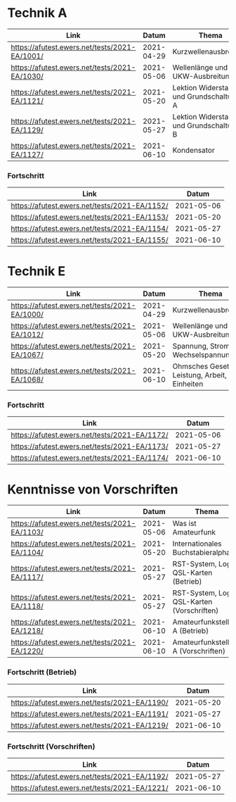 # Technik A

| Link                                          | Datum      | Thema                                     |
| --------------------------------------------- | ---------- | ----------------------------------------- |
| https://afutest.ewers.net/tests/2021-EA/1001/ | 2021-04-29 | Kurzwellenausbreitung                     |
| https://afutest.ewers.net/tests/2021-EA/1030/ | 2021-05-06 | Wellenlänge und UKW-Ausbreitung           |
| https://afutest.ewers.net/tests/2021-EA/1121/ | 2021-05-20 | Lektion Widerstand und Grundschaltungen A |
| https://afutest.ewers.net/tests/2021-EA/1129/ | 2021-05-27 | Lektion Widerstand und Grundschaltungen B |
| https://afutest.ewers.net/tests/2021-EA/1127/ | 2021-06-10 | Kondensator                               |

### Fortschritt

| Link                                          | Datum      |
| --------------------------------------------- | ---------- |
| https://afutest.ewers.net/tests/2021-EA/1152/ | 2021-05-06 |
| https://afutest.ewers.net/tests/2021-EA/1153/ | 2021-05-20 |
| https://afutest.ewers.net/tests/2021-EA/1154/ | 2021-05-27 |
| https://afutest.ewers.net/tests/2021-EA/1155/ | 2021-06-10 |

# Technik E

| Link                                          | Datum      | Thema                                           |
| --------------------------------------------- | ---------- | ----------------------------------------------- |
| https://afutest.ewers.net/tests/2021-EA/1000/ | 2021-04-29 | Kurzwellenausbreitung                           |
| https://afutest.ewers.net/tests/2021-EA/1012/ | 2021-05-06 | Wellenlänge und UKW-Ausbreitung                 |
| https://afutest.ewers.net/tests/2021-EA/1067/ | 2021-05-20 | Spannung, Strom, Wechselspannung                |
| https://afutest.ewers.net/tests/2021-EA/1068/ | 2021-06-10 | Ohmsches Gesetz, Leistung, Arbeit, SI-Einheiten |

### Fortschritt

| Link                                          | Datum      |
| --------------------------------------------- | ---------- |
| https://afutest.ewers.net/tests/2021-EA/1172/ | 2021-05-06 |
| https://afutest.ewers.net/tests/2021-EA/1173/ | 2021-05-27 |
| https://afutest.ewers.net/tests/2021-EA/1174/ | 2021-06-10 |

# Kenntnisse von Vorschriften

| Link                                          | Datum      | Thema                                      |
| --------------------------------------------- | ---------- | ------------------------------------------ |
| https://afutest.ewers.net/tests/2021-EA/1103/ | 2021-05-06 | Was ist Amateurfunk                        |
| https://afutest.ewers.net/tests/2021-EA/1104/ | 2021-05-20 | Internationales Buchstabieralphabet        |
| https://afutest.ewers.net/tests/2021-EA/1117/ | 2021-05-27 | RST-System, Log, QSL-Karten (Betrieb)      |
| https://afutest.ewers.net/tests/2021-EA/1118/ | 2021-05-27 | RST-System, Log, QSL-Karten (Vorschriften) |
| https://afutest.ewers.net/tests/2021-EA/1218/ | 2021-06-10 | Amateurfunkstellen A (Betrieb)             |
| https://afutest.ewers.net/tests/2021-EA/1220/ | 2021-06-10 | Amateurfunkstellen A (Vorschriften)        |

### Fortschritt (Betrieb)

| Link                                          | Datum      |
| --------------------------------------------- | ---------- |
| https://afutest.ewers.net/tests/2021-EA/1190/ | 2021-05-20 |
| https://afutest.ewers.net/tests/2021-EA/1191/ | 2021-05-27 |
| https://afutest.ewers.net/tests/2021-EA/1219/ | 2021-06-10 |

### Fortschritt (Vorschriften)

| Link                                          | Datum      |
| --------------------------------------------- | ---------- |
| https://afutest.ewers.net/tests/2021-EA/1192/ | 2021-05-27 |
| https://afutest.ewers.net/tests/2021-EA/1221/ | 2021-06-10 |
